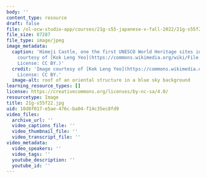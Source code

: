 ```yaml
---
body: ''
content_type: resource
draft: false
file: /ol-ocw-studio-app/courses/21g-s55-japanese-v-fall-2022/21g-s55f22.jpg
file_size: 87287
file_type: image/jpeg
image_metadata:
  caption: 'Himeji Castle, one the first UNESCO World Heritage sites in Japan. (Image
    courtesy of [Kok Leng Yeo](https://commons.wikimedia.org/wiki/File:Flickr_-_yeowatzup_-_Himeji_Castle,_Himeji,_Hyogo,_Japan.jpg).
    License: CC BY.)'
  credit: 'Image courtesy of [Kok Leng Yeo](https://commons.wikimedia.org/wiki/File:Flickr_-_yeowatzup_-_Himeji_Castle,_Himeji,_Hyogo,_Japan.jpg).
    License: CC BY.'
  image-alt: roof of an oriental structure in a blue sky background
learning_resource_types: []
license: https://creativecommons.org/licenses/by-nc-sa/4.0/
resourcetype: Image
title: 21g-s55f22.jpg
uid: 10d8f017-e5ae-476c-ba04-f14c35ec8fd9
video_files:
  archive_url: ''
  video_captions_file: ''
  video_thumbnail_file: ''
  video_transcript_file: ''
video_metadata:
  video_speakers: ''
  video_tags: ''
  youtube_description: ''
  youtube_id: ''
---
```


